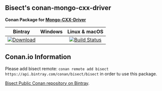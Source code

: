 ## Bisect's conan-mongo-cxx-driver

**Conan Package for [Mongo-CXX-Driver](https://github.com/mongodb/mongo-cxx-driver)**

| Bintray | Windows | Linux & macOS | 
|:--------:|:---------:|:-----------------:|
| [ ![Download](https://api.bintray.com/packages/bisect/bisect/mongo-cxx-driver%3Abisect/images/download.svg?version=3.3.0%3Astable) ](https://bintray.com/bisect/bisect/mongo-cxx-driver%3Abisect/3.3.0%3Astable/link)| | [![Build Status](https://travis-ci.org/bisect-pt/conan-mongo-cxx-driver.svg?branch=stable%2F3.3.0)](https://travis-ci.org/bisect-pt/conan-mongo-cxx-driver)|


## Conan.io Information

Please add bisect remote: `conan remote add bisect https://api.bintray.com/conan/bisect/bisect` in order tu use this package.

[Bisect Public Conan repository on Bintray](https://bintray.com/bisect/bisect).
